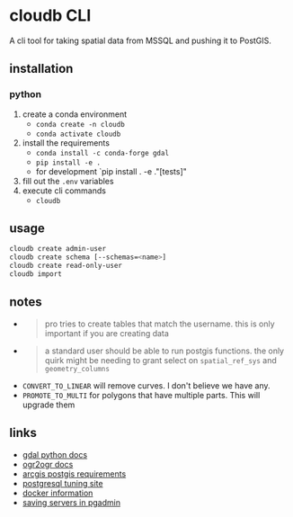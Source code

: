 # cloudb CLI

A cli tool for taking spatial data from MSSQL and pushing it to PostGIS.

## installation

### python

1. create a conda environment
   - `conda create -n cloudb`
   - `conda activate cloudb`
1. install the requirements
   - `conda install -c conda-forge gdal`
   - `pip install -e .`
   - for development `pip install . -e ."[tests]"
1. fill out the `.env` variables
1. execute cli commands
   - `cloudb`

## usage

```sh
cloudb create admin-user
cloudb create schema [--schemas=<name>]
cloudb create read-only-user
cloudb import
```

## notes

- > pro tries to create tables that match the username. this is only important if you are creating data
- > a standard user should be able to run postgis functions. the only quirk might be needing to grant select on `spatial_ref_sys` and `geometry_columns`
- `CONVERT_TO_LINEAR` will remove curves. I don't believe we have any.
- `PROMOTE_TO_MULTI` for polygons that have multiple parts. This will upgrade them

## links

- [gdal python docs](https://gdal.org/python/)
- [ogr2ogr docs](https://gdal.org/programs/ogr2ogr.html)
- [arcgis postgis requirements](https://pro.arcgis.com/en/pro-app/help/data/geodatabases/manage-postgresql/database-requirements-postgresql.htm)
- [postgresql tuning site](https://pgtune.leopard.in.ua/#/)
- [docker information](https://www.pgadmin.org/docs/pgadmin4/latest/container_deployment.html)
- [saving servers in pgadmin](https://www.pgadmin.org/docs/pgadmin4/development/import_export_servers.html#exporting-server)
